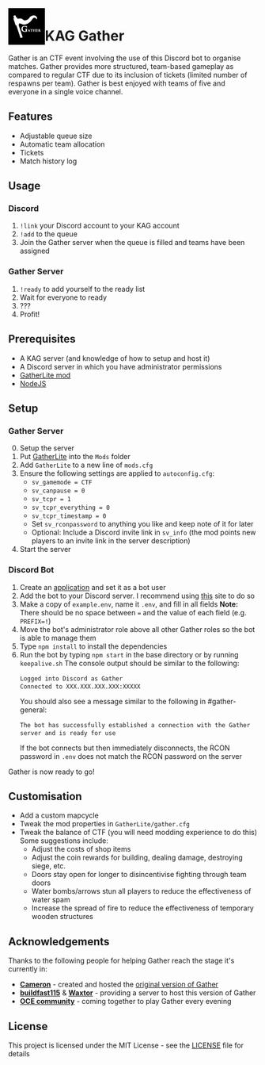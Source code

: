 <img src="icon.png" align="left" height="74" />

# KAG Gather

Gather is an CTF event involving the use of this Discord bot to organise matches. Gather provides more structured, team-based gameplay as compared to regular CTF due to its inclusion of tickets (limited number of respawns per team). Gather is best enjoyed with teams of five and everyone in a single voice channel.

## Features

- Adjustable queue size
- Automatic team allocation
- Tickets
- Match history log

## Usage

### Discord

1. `!link` your Discord account to your KAG account
2. `!add` to the queue
3. Join the Gather server when the queue is filled and teams have been assigned

### Gather Server

1. `!ready` to add yourself to the ready list
2. Wait for everyone to ready
3. ???
4. Profit!

## Prerequisites

- A KAG server (and knowledge of how to setup and host it)
- A Discord server in which you have administrator permissions
- [GatherLite mod](https://github.com/eps0003/Gatherlite)
- [NodeJS](https://nodejs.org/)

## Setup

### Gather Server

0. Setup the server
1. Put [GatherLite](https://github.com/eps0003/Gatherlite) into the `Mods` folder
2. Add `GatherLite` to a new line of `mods.cfg`
3. Ensure the following settings are applied to `autoconfig.cfg`:
   - `sv_gamemode = CTF`
   - `sv_canpause = 0`
   - `sv_tcpr = 1`
   - `sv_tcpr_everything = 0`
   - `sv_tcpr_timestamp = 0`
   - Set `sv_rconpassword` to anything you like and keep note of it for later
   - Optional: Include a Discord invite link in `sv_info` (the mod points new players to an invite link in the server description)
4. Start the server

### Discord Bot

1. Create an [application](https://discord.com/developers/applications) and set it as a bot user
2. Add the bot to your Discord server. I recommend using [this](https://discordapi.com/permissions.html#8) site to do so
3. Make a copy of `example.env`, name it `.env`, and fill in all fields
   **Note:** There should be no space between `=` and the value of each field (e.g. `PREFIX=!`)
4. Move the bot's administrator role above all other Gather roles so the bot is able to manage them
5. Type `npm install` to install the dependencies
6. Run the bot by typing `npm start` in the base directory or by running `keepalive.sh`
   The console output should be similar to the following:
   ```
   Logged into Discord as Gather
   Connected to XXX.XXX.XXX.XXX:XXXXX
   ```
   You should also see a message similar to the following in #gather-general:
   ```
   The bot has successfully established a connection with the Gather server and is ready for use
   ```
   If the bot connects but then immediately disconnects, the RCON password in `.env` does not match the RCON password on the server

Gather is now ready to go!

## Customisation

- Add a custom mapcycle
- Tweak the mod properties in `GatherLite/gather.cfg`
- Tweak the balance of CTF (you will need modding experience to do this)
  Some suggestions include:
  - Adjust the costs of shop items
  - Adjust the coin rewards for building, dealing damage, destroying siege, etc.
  - Doors stay open for longer to disincentivise fighting through team doors
  - Water bombs/arrows stun all players to reduce the effectiveness of water spam
  - Increase the spread of fire to reduce the effectiveness of temporary wooden structures

## Acknowledgements

Thanks to the following people for helping Gather reach the stage it's currently in:

- **[Cameron](https://forum.thd.vg/members/6469/)** - created and hosted the [original version of Gather](https://github.com/CameronTenTen/discordBot)
- **[buildfast115](https://forum.thd.vg/members/13758/)** & **[Waxtor](https://forum.thd.vg/members/18305/)** - providing a server to host this version of Gather
- **[OCE community](https://discord.com/invite/5ukqMU7)** - coming together to play Gather every evening

## License

This project is licensed under the MIT License - see the [LICENSE](./LICENSE) file for details
